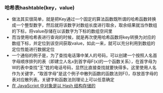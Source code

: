 ### 哈希表hashtable(key，value) 

- 做法其实很简单，就是把Key通过一个固定的算法函数既所谓的哈希函数转换成一个整型数字，然后就将该数字对数组长度进行取余，取余结果就当作数组的下标，将value存储在以该数字为下标的数组空间里
- 而当使用哈希表进行查询的时候，就是再次使用哈希函数将key转换为对应的数组下标，并定位到该空间获取value，如此一来，就可以充分利用到数组的定位性能进行数据定位
- 一个通俗的例子是，为了查找电话簿中某人的号码，可以创建一个按照人名首字母顺序排列的表（即建立人名x到首字母F(x)的一个函数关系），在首字母为W的表中查找“王”姓的电话号码，显然比直接查找就要快得多。这里使用人名作为关键字，“取首字母”是这个例子中散列函数的函数法则F()，存放首字母的表对应散列表。关键字和函数法则理论上可以任意确定
- [在 JavaScript 中对象是以 Hash 结构存储的](https://lz5z.com/JavaScript-Object-Hash/)